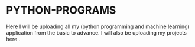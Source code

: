 # PYTHON-PROGRAMS
Here I will be uploading all my (python programming and machine learning) application  from the basic to advance. I will also be uploading my projects here .  

